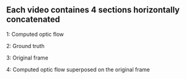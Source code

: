 ## Each video containes 4 sections horizontally concatenated

1: Computed optic flow

2: Ground truth

3: Original frame

4: Computed optic flow superposed on the original frame
